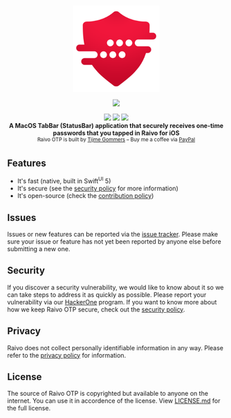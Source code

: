 <p align="center">
    <img src="https://raw.githubusercontent.com/raivo-otp/ios-application/master/Assets/app-icon.png" width="200"/>
</p>
<p align="center">
    <a href="https://apps.apple.com/us/app/raivo-otp/id1498497896">
        <img src="https://tools.applemediaservices.com/api/badges/download-on-the-mac-app-store/black/en-us?size=250x83&amp;releaseDate=1630627200&h=6e90548d950108610f9223ceedb72956" width="220"/>
    </a>
</p>
<p align="center">
    <a href="https://github.com/raivo-otp/macos-receiver/blob/master/LICENSE.md"><img src="https://raw.finnwea.com/shield/?firstText=Source&secondText=Licensed" /></a>
    <a href="https://www.apple.com/macos"><img src="https://raw.finnwea.com/shield/?firstText=Platform&secondText=MacOS%20(11%20or%20higher)" /></a>
    <a href="https://github.com/raivo-otp/macos-receiver/releases"><img src="https://raw.finnwea.com/vector-shields-v1/?typeKey=SemverVersion&typeValue1=raivo-otp&typeValue2=macos-receiver&typeValue4=Release&cache=4"></a>
    <br/>
    <b>A MacOS TabBar (StatusBar) application that securely receives one-time passwords that you tapped in Raivo for iOS</b>
    <br/>
    <sup>Raivo OTP is built by <a href="https://www.linkedin.com/in/tijme/">Tijme Gommers</a> – Buy me a coffee via <a href="https://www.paypal.me/tijmegommers">PayPal</a></sup>
    <br/>
</p>

## Features

* It's fast (native, built in Swift<sup>UI</sup> 5)
* It's secure (see the [security policy](https://github.com/raivo-otp/macos-receiver/blob/master/SECURITY.md) for more information)
* It's open-source (check the [contribution policy](https://github.com/raivo-otp/macos-receiver/blob/master/CONTRIBUTING.md))

## Issues

Issues or new features can be reported via the [issue tracker](https://github.com/raivo-otp/macos-receiver/issues). Please make sure your issue or feature has not yet been reported by anyone else before submitting a new one.

## Security

If you discover a security vulnerability, we would like to know about it so we can take steps to address it as quickly as possible. Please report your vulnerability via our [HackerOne](https://hackerone.com/raivo) program. If you want to know more about how we keep Raivo OTP secure, check out the [security policy](https://github.com/raivo-otp/macos-receiver/blob/master/SECURITY.md).

## Privacy

Raivo does not collect personally identifiable information in any way. Please refer to the [privacy policy](https://github.com/raivo-otp/macos-receiver/blob/master/PRIVACY.md) for information.

## License

The source of Raivo OTP is copyrighted but available to anyone on the internet. You can use it in accordence of the license. View [LICENSE.md](https://github.com/raivo-otp/macos-receiver/blob/master/LICENSE.md) for the full license.

